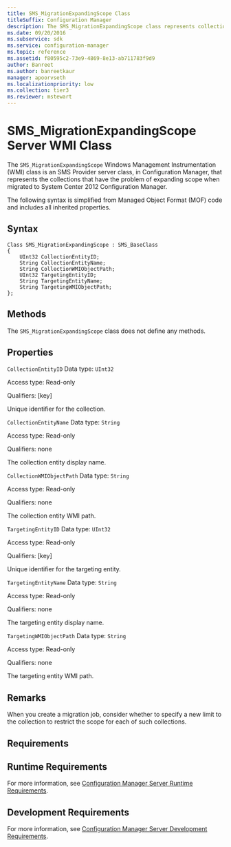 ```yaml
---
title: SMS_MigrationExpandingScope Class
titleSuffix: Configuration Manager
description: The SMS_MigrationExpandingScope class represents collections that have the expanding scope problem when migrated to System Center 2012 Configuration Manager.
ms.date: 09/20/2016
ms.subservice: sdk
ms.service: configuration-manager
ms.topic: reference
ms.assetid: f80595c2-73e9-4869-8e13-ab711783f9d9
author: Banreet
ms.author: banreetkaur
manager: apoorvseth
ms.localizationpriority: low
ms.collection: tier3
ms.reviewer: mstewart
---
```

# SMS_MigrationExpandingScope Server WMI Class
The `SMS_MigrationExpandingScope` Windows Management Instrumentation (WMI) class is an SMS Provider server class, in Configuration Manager, that represents the collections that have the problem of expanding scope when migrated to System Center 2012 Configuration Manager.

 The following syntax is simplified from Managed Object Format (MOF) code and includes all inherited properties.

## Syntax

```
Class SMS_MigrationExpandingScope : SMS_BaseClass
{
    UInt32 CollectionEntityID;
    String CollectionEntityName;
    String CollectionWMIObjectPath;
    UInt32 TargetingEntityID;
    String TargetingEntityName;
    String TargetingWMIObjectPath;
};
```

## Methods
 The `SMS_MigrationExpandingScope` class does not define any methods.

## Properties
 `CollectionEntityID`
 Data type: `UInt32`

 Access type: Read-only

 Qualifiers: [key]

 Unique identifier for the collection.

 `CollectionEntityName`
 Data type: `String`

 Access type: Read-only

 Qualifiers: none

 The collection entity display name.

 `CollectionWMIObjectPath`
 Data type: `String`

 Access type: Read-only

 Qualifiers: none

 The collection entity WMI path.

 `TargetingEntityID`
 Data type: `UInt32`

 Access type: Read-only

 Qualifiers: [key]

 Unique identifier for the targeting entity.

 `TargetingEntityName`
 Data type: `String`

 Access type: Read-only

 Qualifiers: none

 The targeting entity display name.

 `TargetingWMIObjectPath`
 Data type: `String`

 Access type: Read-only

 Qualifiers: none

 The targeting entity WMI path.

## Remarks
 When you create a migration job, consider whether to specify a new limit to the collection to restrict the scope for each of such collections.

## Requirements

## Runtime Requirements
 For more information, see [Configuration Manager Server Runtime Requirements](../../../../develop/core/reqs/server-runtime-requirements.md).

## Development Requirements
 For more information, see [Configuration Manager Server Development Requirements](../../../../develop/core/reqs/server-development-requirements.md).
